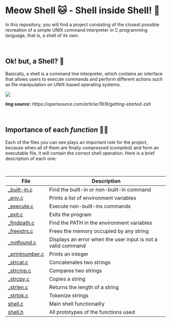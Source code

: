 <h1>Meow Shell 🐱 - Shell inside Shell! 🤯</h1>
<p>In this repository, you will find a project consisting of the closest possible recreation of a simple UNIX command interpreter in C programming language, that is, a shell of its own.</p>
<br>
<h2>Ok! but, a Shell? 🤨</h2>
<p>Basically, a shell is a command line interpreter, which contains an interface that allows users to execute commands and perform different actions such as file manipulation on UNIX-based operating systems.</p>

<img src="https://opensource.com/sites/default/files/lead-images/bash_command_line.png">

<p><i><b>Img source:</b> https://opensource.com/article/19/9/getting-started-zsh</i></p>
<br>
<h2>Importance of each <i>function</i> 🤝🏻</h2>
<p>Each of the files you can see plays an important role for the project, because when all of them are finally compressed (compiled) and form an executable file, it will contain the correct shell operation.  Here is a brief description of each one:</p>
<br>
<table>
    <thead>
        <tr>
            <th>File</th>
            <th>Description</th>
        </tr>
    </thead>
    <tbody>
        <tr>
            <td><a href="https://github.com/FranRM15/simple_shell/blob/main/_built-in.c" target="_blank">_built-in.c</a></td>
            <td>Find the built-in or non-built-in command</td>
        </tr>
        <tr>
            <td><a href="https://github.com/FranRM15/simple_shell/blob/main/_env.c" target="_blank">_env.c</a></td>
            <td>Prints a list of environment variables</td>
        </tr>
        <tr>
            <td><a href="https://github.com/FranRM15/simple_shell/blob/main/_execute.c" target="_blank">_execute.c</a></td>
            <td>Execute non-built-ins commands</td>
        </tr>
        <tr>
            <td><a href="https://github.com/FranRM15/simple_shell/blob/main/_exit.c" target="_blank">_exit.c</a></td>
            <td>Exits the program</td>
        </tr>
        <tr>
            <td><a href="https://github.com/FranRM15/simple_shell/blob/main/_findpath.c" target="_blank">_findpath.c</a></td>
            <td>Find the PATH in the environment variables</td>
        </tr>
        <tr>
            <td><a href="https://github.com/FranRM15/simple_shell/blob/main/_freestrs.c" target="_blank">_freestrs.c</a></td>
            <td>Frees the memory occupied by any string</td>
        </tr>
        <tr>
            <td><a href="https://github.com/FranRM15/simple_shell/blob/main/_notfound.c" target="_blank">_notfound.c</a></td>
            <td>Displays an error when the user input is not a valid command</td>
        </tr>
        <tr>
            <td><a href="https://github.com/FranRM15/simple_shell/blob/main/_printnumber.c" target="_blank">_printnumber.c</a></td>
            <td>Prints an integer</td>
        </tr>
        <tr>
            <td><a href="https://github.com/FranRM15/simple_shell/blob/main/_strcat.c" target="_blank">_strcat.c</a></td>
            <td>Concatenates two strings</td>
        </tr>
        <tr>
            <td><a href="https://github.com/FranRM15/simple_shell/blob/main/_strcmp.c" target="_blank">_strcmp.c</a></td>
            <td>Compares two strings</td>
        </tr>
        <tr>
            <td><a href="https://github.com/FranRM15/simple_shell/blob/main/_strcpy.c" target="_blank">_strcpy.c</a></td>
            <td>Copies a string</td>
        </tr>
        <tr>
            <td><a href="https://github.com/FranRM15/simple_shell/blob/main/_strlen.c" target="_blank">_strlen.c</a></td>
            <td>Returns the length of a string</td>
        </tr>
        <tr>
            <td><a href="https://github.com/FranRM15/simple_shell/blob/main/_strtok.c" target="_blank">_strtok.c</a></td>
            <td>Tokenize strings</td>
        </tr>
        <tr>
            <td><a href="https://github.com/FranRM15/simple_shell/blob/main/shell.c" target="_blank">shell.c</a></td>
            <td>Main shell functionality</td>
        </tr>
        <tr>
            <td><a href="https://github.com/FranRM15/simple_shell/blob/main/shell.h" target="_blank">shell.h</a></td>
            <td>All prototypes of the functions used</td>
        </tr>
    </tbody>
</table>
